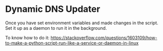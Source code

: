 # Dynamic DNS Updater

Once you have set environment variables and made changes in the script. Set it up as a daemon to run it in the background.

To know how to do it:
https://stackoverflow.com/questions/1603109/how-to-make-a-python-script-run-like-a-service-or-daemon-in-linux
